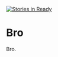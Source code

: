 [![Stories in Ready](https://badge.waffle.io/danReynolds/Bro.svg?label=ready&title=Ready)](http://waffle.io/danReynolds/Bro)

# Bro
Bro.
